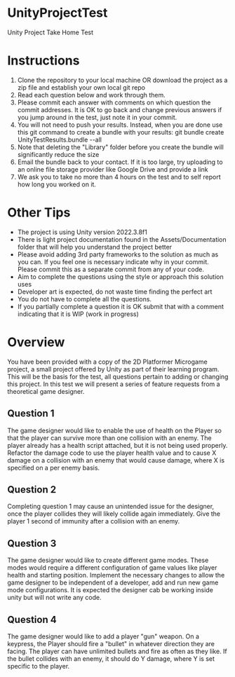 # UnityProjectTest
Unity Project Take Home Test

# Instructions
1. Clone the repository to your local machine OR download the project as a zip file and establish your own local git repo
2. Read each question below and work through them.
3. Please commit each answer with comments on which question the commit addresses.  It is OK to go back and change previous answers if you jump around in the test, just note it in your commit.
4. You will not need to push your results.  Instead, when you are done use this git command to create a bundle with your results: git bundle create UnityTestResults.bundle --all
5. Note that deleting the "Library" folder before you create the bundle will significantly reduce the size
6. Email the bundle back to your contact.  If it is too large, try uploading to an online file storage provider like Google Drive and provide a link
7. We ask you to take no more than 4 hours on the test and to self report how long you worked on it.  

# Other Tips
- The project is using Unity version 2022.3.8f1
- There is light project documentation found in the Assets/Documentation folder that will help you understand the project better
- Please avoid adding 3rd party frameworks to the solution as much as you can.  If you feel one is necessary indicate why in your commit.  Please commit this as a separate commit from any of your code.
- Aim to complete the questions using the style or approach this solution uses
- Developer art is expected, do not waste time finding the perfect art
- You do not have to complete all the questions.
- If you partially complete a question it is OK submit that with a comment indicating that it is WIP (work in progress)


# Overview
You have been provided with a copy of the 2D Platformer Microgame project, a small project offered by Unity as part of their learning program.  This will be the basis for the test, all questions pertain to adding or changing this project.  In this test we will present a series of feature requests from a theoretical game designer.


## Question 1
The game designer would like to enable the use of health on the Player so that the player can survive more than one collision with an enemy.  The player already has a health script attached, but it is not being used properly.  Refactor the damage code to use the player health value and to cause X damage on a collision with an enemy that would cause damage, where X is specified on a per enemy basis.

## Question 2
Completing question 1 may cause an unintended issue for the designer, once the player collides they will likely collide again immediately.  Give the player 1 second of immunity after a collision with an enemy.

## Question 3
The game designer would like to create different game modes.  These modes would require a different configuration of game values like player health and starting position.  Implement the necessary changes to allow the game designer to be independent of a developer, add and run new game mode configurations.  It is expected the designer cab be working inside unity but will not write any code.

## Question 4
The game designer would like to add a player "gun" weapon.  On a keypress, the Player should fire a "bullet" in whatever direction they are facing.  The player can have unlimited bullets and fire as often as they like.  If the bullet collides with an enemy, it should do Y damage, where Y is set specific to the player.
